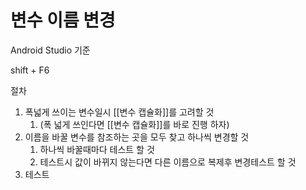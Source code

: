 # 변수 이름 변경

Android Studio 기준

shift + F6

절차

1. 폭넓게 쓰이는 변수일시 [[변수 캡슐화]]를 고려할 것
    1. (폭 넓게 쓰인다면 [[변수 캡슐화]]를 바로 진행 하자)
2. 이름을 바꿀 변수를 참조하는 곳을 모두 찾고 하나씩 변경할 것
    1. 하나씩 바꿀때마다 테스트 할 것
    2. 테스트시 값이 바뀌지 않는다면 다른 이름으로 복제후 변경테스트 할 것
3. 테스트
